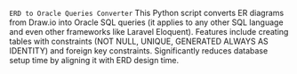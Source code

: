 `ERD to Oracle Queries Converter`
      This Python script converts ER diagrams from Draw.io into Oracle SQL queries (it applies to any other SQL language and even other frameworks like Laravel Eloquent).
      Features include creating tables with constraints (NOT NULL, UNIQUE, GENERATED ALWAYS AS IDENTITY) and foreign key constraints.
      Significantly reduces database setup time by aligning it with ERD design time.
